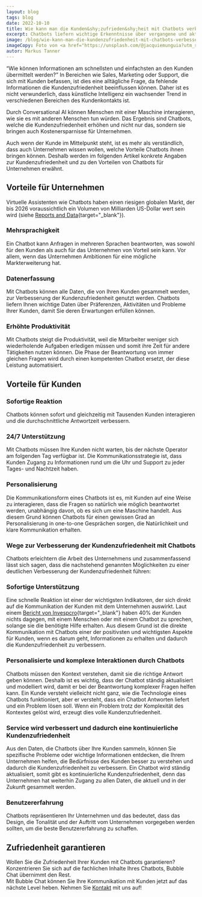```yaml
---
layout: blog
tags: blog
date: 2022-10-10
title: Wie kann man die Kunden&shy;zufrieden&shy;heit mit Chatbots verbessern?
excerpt: Chatbots liefern wichtige Erkenntnisse über vergangene und aktuelle Konversationen. Sie optimieren Prozesse in Unternehmen und sorgen für grössere Zufriedenheit Ihrer Kunden.
image: /blog/wie-kann-man-die-kundenzufriedenheit-mit-chatbots-verbessern/happy.jpg
imageCopy: Foto von <a href="https://unsplash.com/@jacquiemunguia?utm_source=unsplash&utm_medium=referral&utm_content=creditCopyText">Jacqueline Munguía</a> auf <a href="https://unsplash.com/de/fotos/1pAwJiCD60c?utm_source=unsplash&utm_medium=referral&utm_content=creditCopyText">Unsplash</a>
autor: Markus Tanner
---
```


“Wie können Informationen am schnellsten und einfachsten an den Kunden übermittelt werden?” In Bereichen wie Sales, Marketing oder Support, die sich mit Kunden befassen, ist dies eine alltägliche Frage, da fehlende Informationen die Kundenzufriedenheit beeinflussen können. Daher ist es nicht verwunderlich, dass künstliche Intelligenz ein wachsender Trend in verschiedenen Bereichen des Kundenkontakts ist.

Durch Conversational AI können Menschen mit einer Maschine interagieren, wie sie es mit anderen Menschen tun würden. Das Ergebnis sind Chatbots, welche die Kundenzufriedenheit erhöhen und nicht nur das, sondern sie bringen auch Kostenersparnisse für Unternehmen.

Auch wenn der Kunde im Mittelpunkt steht, ist es mehr als verständlich, dass auch Unternehmen wissen wollen, welche Vorteile Chatbots ihnen bringen können. Deshalb werden im folgenden Artikel konkrete Angaben zur Kundenzufriedenheit und zu den Vorteilen von Chatbots für Unternehmen erwähnt.

## Vorteile für Unternehmen

Virtuelle Assistenten wie Chatbots haben einen riesigen globalen Markt, der bis 2026 voraussichtlich ein Volumen von Milliarden US-Dollar wert sein wird (siehe [Reports and Data](https://www.reportsanddata.com/report-detail/chatbot-market){target="_blank"}).

### Mehrsprachigkeit

Ein Chatbot kann Anfragen in mehreren Sprachen beantworten, was sowohl für den Kunden als auch für das Unternehmen von Vorteil sein kann. Vor allem, wenn das Unternehmen Ambitionen für eine mögliche Markterweiterung hat.

### Datenerfassung

Mit Chatbots können alle Daten, die von Ihren Kunden gesammelt werden, zur Verbesserung der Kundenzufriedenheit genutzt werden. Chatbots liefern Ihnen wichtige Daten über Präferenzen, Aktivitäten und Probleme Ihrer Kunden, damit Sie deren Erwartungen erfüllen können.

### Erhöhte Produktivität

Mit Chatbots steigt die Produktivität, weil die Mitarbeiter weniger sich wiederholende Aufgaben erledigen müssen und somit ihre Zeit für andere Tätigkeiten nutzen können. Die Phase der Beantwortung von immer gleichen Fragen wird durch einen kompetenten Chatbot ersetzt, der diese Leistung automatisiert.

## Vorteile für Kunden

### Sofortige Reaktion

Chatbots können sofort und gleichzeitig mit Tausenden Kunden interagieren und die durchschnittliche Antwortzeit verbessern.

### 24/7 Unterstützung

Mit Chatbots müssen Ihre Kunden nicht warten, bis der nächste Operator am folgenden Tag verfügbar ist. Die Kommunikationsstrategie ist, dass Kunden Zugang zu Informationen rund um die Uhr und Support zu jeder Tages- und Nachtzeit haben.

### Personalisierung

Die Kommunikationsform eines Chatbots ist es, mit Kunden auf eine Weise zu interagieren, dass die Fragen so natürlich wie möglich beantwortet werden, unabhängig davon, ob es sich um eine Maschine handelt. Aus diesem Grund können Chatbots für einen gewissen Grad an Personalisierung in one-to-one Gesprächen sorgen, die Natürlichkeit und klare Kommunikation erhalten.

### Wege zur Verbesserung der Kundenzufriedenheit mit Chatbots

Chatbots erleichtern die Arbeit des Unternehmens und zusammenfassend lässt sich sagen, dass die nachstehend genannten Möglichkeiten zu einer deutlichen Verbesserung der Kundenzufriedenheit führen:

### Sofortige Unterstützung

Eine schnelle Reaktion ist einer der wichtigsten Indikatoren, der sich direkt auf die Kommunikation der Kunden mit dem Unternehmen auswirkt. Laut einem [Bericht von Invespcro](https://www.invespcro.com/blog/chatbots-customer-service/){target="_blank"} haben 40% der Kunden nichts dagegen, mit einem Menschen oder mit einem Chatbot zu sprechen, solange sie die benötigte Hilfe erhalten. Aus diesem Grund ist die direkte Kommunikation mit Chatbots einer der positivsten und wichtigsten Aspekte für Kunden, wenn es darum geht, Informationen zu erhalten und dadurch die Kundenzufriedenheit zu verbessern.

### Personalisierte und komplexe Interaktionen durch Chatbots

Chatbots müssen den Kontext verstehen, damit sie die richtige Antwort geben können. Deshalb ist es wichtig, dass der Chatbot ständig aktualisiert und modelliert wird, damit er bei der Beantwortung komplexer Fragen helfen kann. Ein Kunde versteht vielleicht nicht ganz, wie die Technologie eines Chatbots funktioniert, aber er versteht, dass ein Chatbot Antworten liefert und ein Problem lösen soll. Wenn ein Problem trotz der Komplexität des Kontextes gelöst wird, erzeugt dies volle Kundenzufriedenheit.

### Service wird verbessert und dadurch eine kontinuierliche Kundenzufriedenheit

Aus den Daten, die Chatbots über Ihre Kunden sammeln, können Sie spezifische Probleme oder wichtige Informationen entdecken, die Ihrem Unternehmen helfen, die Bedürfnisse des Kunden besser zu verstehen und dadurch die Kundenzufriedenheit zu verbessern. Ein Chatbot wird ständig aktualisiert, somit gibt es kontinuierliche Kundenzufriedenheit, denn das Unternehmen hat weiterhin Zugang zu allen Daten, die aktuell und in der Zukunft gesammelt werden.

### Benutzererfahrung

Chatbots repräsentieren Ihr Unternehmen und das bedeutet, dass das Design, die Tonalität und der Auftritt vom Unternehmen vorgegeben werden sollten, um die beste Benutzererfahrung zu schaffen.

## Zufriedenheit garantieren

Wollen Sie die Zufriedenheit Ihrer Kunden mit Chatbots garantieren?<br/>Konzentrieren Sie sich auf die fachlichen Inhalte Ihres Chatbots, Bubble Chat übernimmt den Rest.<br/>Mit Bubble Chat können Sie Ihre Kommunikation mit Kunden jetzt auf das nächste Level heben. Nehmen Sie [Kontakt](/kontakt) mit uns auf!
